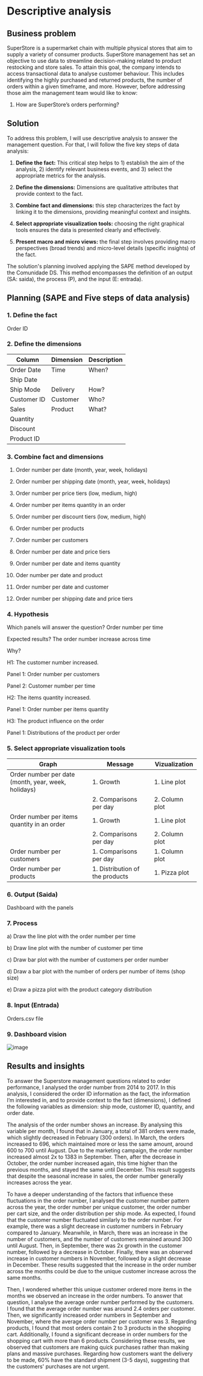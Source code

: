 # Descriptive analysis
## Business problem
SuperStore is a supermarket chain with multiple physical stores that aim to supply a variety of consumer products. SuperStore management has set an objective to use data to streamline decision-making related to product restocking and store sales. To attain this goal, the company intends to access transactional data to analyse customer behaviour. This includes identifying the highly purchased and returned products, the number of orders within a given timeframe, and more. However, before addressing those aim the management team would like to know:

1.	How are SuperStore’s orders performing?

## Solution
To address this problem, I will use descriptive analysis to answer the management question. For that, I will follow the five key steps of data analysis:

1.	**Define the fact:** This critical step helps to 1) establish the aim of the analysis, 2) identify relevant business events, and 3) select the appropriate metrics for the analysis.
 
2.	**Define the dimensions:** Dimensions are qualitative attributes that provide context to the fact.
 
3.	**Combine fact and dimensions:** this step characterizes the fact by linking it to the dimensions, providing meaningful context and insights. 
 
4.	**Select appropriate visualization tools:** choosing the right graphical tools ensures the data is presented clearly and effectively. 
 
5.	**Present macro and micro views:** the final step involves providing macro perspectives (broad trends) and micro-level details (specific insights) of the fact. 
 
The solution's planning involved applying the SAPE method developed by the Comunidade DS. This method encompasses the definition of an output (SA: saida), the process (P), and the input (E: entrada).

## Planning (SAPE and Five steps of data analysis)
### 1.	Define the fact
Order ID
### 2.	Define the dimensions

| Column        | Dimension     | Description |
| ------------- | ------------- |-------------|
| Order Date    | Time          | When?       |
|Ship Date      |               |	      | 	
|Ship Mode	| Delivery	| How?        |
|Customer ID	| Customer      | Who?        | 
|Sales	        | Product       | What?       |
|Quantity		
|Discount		
|Product ID		
### 3.	Combine fact and dimensions

1.	Order number per date (month, year, week, holidays)
 
2.	Order number per shipping date (month, year, week, holidays)
 
3.	Order number per price tiers (low, medium, high)
 
4.	Order number per items quantity in an order
 
5.	Order number per discount tiers (low, medium, high)
   
6.	Order number per products
   
7.	Order number per customers
   
8.	Order number per date and price tiers
    
9.	Order number per date and items quantity
    
10.	Oder number per date and product
    
11.	Order number per date and customer
    
12.	Order number per shipping date and price tiers
### 4.	Hypothesis
Which panels will answer the question? Order number per time

Expected results? The order number increase across time

Why? 

H1: The customer number increased.

Panel 1: Order number per customers

Panel 2: Customer number per time

H2: The items quantity increased. 

Panel 1: Order number per items quantity

H3: The product influence on the order
 
Panel 1: Distributions of the product per order
	
### 5.	Select appropriate visualization tools
|Graph	|Message	|Vizualization|
| ------| --------------| ------------| 
Order number per date (month, year, week, holidays)|	1.	Growth | 1.	Line plot|
|   | 2.	Comparisons per day |	 2.	Column plot|
|Order number per items quantity in an order |	1.	Growth | 1.	Line plot |
|    |2.	Comparisons per day | 2.	Column plot |
|Order number per customers |	1.	Comparisons per day |	1.	Column plot
|Order number per products  |	1.	Distribution of the products |	1.	Pizza plot
### 6.	Output (Saida)
Dashboard with the panels

### 7.	Process

a)	Draw the line plot with the order number per time

b)	Draw line plot with the number of customer per time

c)	Draw bar plot with the number of customers per order number

d)	Draw a bar plot with the number of orders per number of items (shop size)

e)	Draw a pizza plot with the product category distribution
### 8.	Input (Entrada)
Orders.csv file
### 9.	Dashboard vision
![image](https://github.com/user-attachments/assets/5b33830d-ed98-4381-8569-002be09f2ed4)

 
## Results and insights
To answer the Superstore management questions related to order performance, I analysed the order number from 2014 to 2017. In this analysis, I considered the order ID information as the fact, the information I’m interested in, and to provide context to the fact (dimensions), I defined the following variables as dimension: ship mode, customer ID, quantity, and order date. 

The analysis of the order number shows an increase. By analysing this variable per month, I found that in January, a total of 381 orders were made, which slightly decreased in February (300 orders). In March, the orders increased to 696, which maintained more or less the same amount, around 600 to 700 until August. Due to the marketing campaign, the order number increased almost 2x to 1383 in September. Then, after the decrease in October, the order number increased again, this time higher than the previous months, and stayed the same until December. This result suggests that despite the seasonal increase in sales, the order number generally increases across the year.

To have a deeper understanding of the factors that influence these fluctuations in the order number, I analysed the customer number pattern across the year, the order number per unique customer, the order number per cart size, and the order distribution per ship mode. As expected, I found that the customer number fluctuated similarly to the order number. For example, there was a slight decrease in customer numbers in February compared to January. Meanwhile, in March, there was an increase in the number of customers, and the number of customers remained around 300 until August. Then, in September, there was 2x growth in the customer number, followed by a decrease in October. Finally, there was an observed increase in customer numbers in November, followed by a slight decrease in December. These results suggested that the increase in the order number across the months could be due to the unique customer increase across the same months. 

Then, I wondered whether this unique customer ordered more items in the months we observed an increase in the order numbers. To answer that question, I analyse the average order number performed by the customers. I found that the average order number was around 2.4 orders per customer. Then, we significantly increased order numbers in September and November, where the average order number per customer was 3. Regarding products, I found that most orders contain 2 to 3 products in the shopping cart. Additionally, I found a significant decrease in order numbers for the shopping cart with more than 6 products. Considering these results, we observed that customers are making quick purchases rather than making plans and massive purchases. Regarding how customers want the delivery to be made, 60% have the standard shipment (3-5 days), suggesting that the customers' purchases are not urgent.

